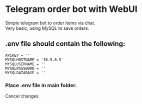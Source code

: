 # Telegram order bot with WebUI <br />
Simple telegram bot to order items via chat.  <br />
Very basic, using MySQL to save orders. <br />

## .env file should contain the following:<br />
```
APIKEY = ''
MYSQLHOSTNAME = '10.5.0.5' 
MYSQLUSERNAME = '' 
MYSQLPASSWORD = '' 
MYSQLDATABASE = '' 
```
### Place .env file in main folder. 
Cancel changes
